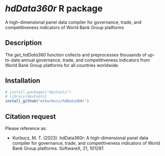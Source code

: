 # *hdData360r* R package
A high-dimensional panel data compiler for governance, trade, and competitiveness indicators of World Bank Group platforms

## Description
The *get_hdData360* function collects and preprocesses thousands of up-to-date annual governance, trade, and competitiveness indicators from World Bank Group platforms for all countries worldwide.

## Installation
```R
# install.packages("devtools")
# library(devtools)
install_github("mtkurbucz/hdData360r")
```

## Citation request
Please reference as:
<ul>
  <li>Kurbucz, M. T. (2023). hdData360r: A high-dimensional panel data compiler for governance, trade, and competitiveness indicators of World Bank Group platforms. SoftwareX, 21, 101297.</li>
</ul>
